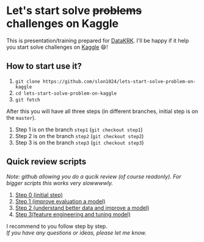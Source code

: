 # Let's start solve ~~problems~~ challenges on Kaggle
This is presentation/training prepared for [DataKRK](http://www.meetup.com/datakrk/events/225441503/).
I'll be happy if it help you start solve challenges on [Kaggle](http://kaggle.com) :smile:!

## How to start use it?
1. `git clone https://github.com/slon1024/lets-start-solve-problem-on-kaggle`
2. `cd lets-start-solve-problem-on-kaggle`
3. `git fetch`

After this you will have all three steps (in different branches, initial step is on the `master`).

1. Step 1 is on the branch `step1` (`git checkout step1`)  
2. Step 2 is on the branch `step2` (`git checkout step2`)  
3. Step 3 is on the branch `step3` (`git checkout step3`)  

## Quick review scripts
*Note: github allowing you do a qucik review  (of course readonly). For bigger scripts this works very slowwwwly.*

1. [Step 0 (initial step)](https://github.com/slon1024/lets-start-solve-problem-on-kaggle/blob/master/bike-sharing-demand.ipynb)
2. [Step 1 (improve evaluation a model)](https://github.com/slon1024/lets-start-solve-problem-on-kaggle/blob/step1/bike-sharing-demand.ipynb)
3. [Step 2 (understand better data and improve a model)](https://github.com/slon1024/lets-start-solve-problem-on-kaggle/blob/step2/bike-sharing-demand.ipynb)
4. [Step 3(feature engineering and tuning model)](https://github.com/slon1024/lets-start-solve-problem-on-kaggle/blob/step3/bike-sharing-demand.ipynb)


I recommend to you follow step by step.  
*If you have any questions or ideas, please let me know.*
